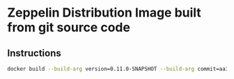 # Zeppelin Distribution Image built from git source code

## Instructions

```bash
docker build --build-arg version=0.11.0-SNAPSHOT --build-arg commit=aa32f62 -t yourrepo/zeppelin-distribution:0.11.0-SNAPSHOT .
```
